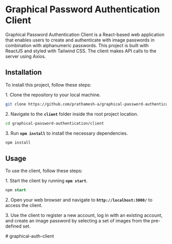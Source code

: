 # Graphical Password Authentication Client

Graphical Password Authentication Client is a React-based web application that enables users to create and authenticate with image passwords in combination with alphanumeric passwords. This project is built with ReactJS and styled with Tailwind CSS. The client makes API calls to the server using Axios.

## Installation
To install this project, follow these steps:

<p>1. Clone the repository to your local machine.</p>

```bash
git clone https://github.com/prathamesh-a/graphical-password-authentication.git
```

<p>2. Navigate to the <b><code>client</code></b> folder inside the root project location.</p>

```bash
cd graphical-password-authentication/client
```

<p>3. Run <b><code>npm install</code></b> to install the necessary dependencies.</p>

```bash
npm install
```

## Usage
To use the client, follow these steps:

<p>1. Start the client by running <b><code>npm start</code></b>.</p>

```sql
npm start
```
<p>2. Open your web browser and navigate to <b><code>http://localhost:3000/</b></code> to access the client.</p>
<p>3. Use the client to register a new account, log in with an existing account, and create an image password by selecting a set of images from the pre-defined set.</p>
# graphical-auth-client
